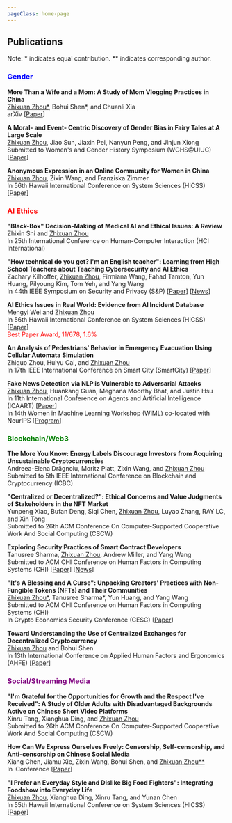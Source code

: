 ```yaml
---
pageClass: home-page
---
```


## Publications

Note: * indicates equal contribution. ** indicates corresponding author. 

### <span style="color:blue">Gender</span><br/>    

**More Than a Wife and a Mom: A Study of Mom Vlogging Practices in China**  
<u>Zhixuan Zhou*</u>, Bohui Shen*, and Chuanli Xia  
arXiv [[Paper](https://arxiv.org/pdf/2206.11843.pdf)]

**A Moral- and Event- Centric Discovery of Gender Bias in Fairy Tales at A Large Scale**  
<u>Zhixuan Zhou</u>, Jiao Sun, Jiaxin Pei, Nanyun Peng, and Jinjun Xiong  
Submitted to Women's and Gender History Symposium (WGHS@UIUC) [[Paper](https://arxiv.org/pdf/2211.14358.pdf)]  

**Anonymous Expression in an Online Community for Women in China**  
<u>Zhixuan Zhou</u>, Zixin Wang, and Franziska Zimmer   
In 56th Hawaii International Conference on System Sciences (HICSS) [[Paper](https://arxiv.org/pdf/2206.07923.pdf)]

### <span style="color:red">AI Ethics</span><br/>  

**"Black-Box" Decision-Making of Medical AI and Ethical Issues: A Review**  
Zhixin Shi and <u>Zhixuan Zhou</u>  
In 25th International Conference on Human-Computer Interaction (HCI International)  

**"How technical do you get? I'm an English teacher": Learning from High School Teachers about Teaching Cybersecurity and AI Ethics**  
Zachary Kilhoffer, <u>Zhixuan Zhou</u>, Firmiana Wang, Fahad Tamton, Yun Huang, Pilyoung Kim, Tom Yeh, and Yang Wang  
In 44th IEEE Symposium on Security and Privacy (S&P) [[Paper](https://www.computer.org/csdl/proceedings-article/sp/2023/933600a536/1He7Ykmov3G)] [[News](https://ischool.illinois.edu/news-events/news/2022/10/opening-window-high-school-cybersecurity-education)]

**AI Ethics Issues in Real World: Evidence from AI Incident Database**  
Mengyi Wei and <u>Zhixuan Zhou</u>  
In 56th Hawaii International Conference on System Sciences (HICSS) [[Paper](https://arxiv.org/pdf/2206.07635.pdf)]  
<span style="color:red">Best Paper Award, 11/678, 1.6%</span><br/>  

**An Analysis of Pedestrians' Behavior in Emergency Evacuation Using Cellular Automata Simulation**  
Zhiguo Zhou, Huiyu Cai, and <u>Zhixuan Zhou</u>  
In 17th IEEE International Conference on Smart City (SmartCity) [[Paper](https://arxiv.org/pdf/1903.01229.pdf)]

**Fake News Detection via NLP is Vulnerable to Adversarial Attacks**  
<u>Zhixuan Zhou</u>, Huankang Guan, Meghana Moorthy Bhat, and Justin Hsu  
In 11th International Conference on Agents and Artificial Intelligence (ICAART) [[Paper](https://arxiv.org/ftp/arxiv/papers/1901/1901.09657.pdf)]  
In 14th Women in Machine Learning Workshop (WiML) co-located with NeurIPS [[Program](https://wimlworkshop.org/2019/program/)]   

### <span style="color:green">Blockchain/Web3</span><br/>  

**The More You Know: Energy Labels Discourage Investors from Acquiring Unsustainable Cryptocurrencies**      
Andreea-Elena Drăgnoiu, Moritz Platt, Zixin Wang, and <u>Zhixuan Zhou</u>  
Submitted to 5th IEEE International Conference on Blockchain and Cryptocurrency (ICBC)   

**"Centralized or Decentralized?": Ethical Concerns and Value Judgments of Stakeholders in the NFT Market**  
Yunpeng Xiao, Bufan Deng, Siqi Chen, <u>Zhixuan Zhou</u>, Luyao Zhang, RAY LC, and Xin Tong    
Submitted to 26th ACM Conference On Computer-Supported Cooperative Work And Social Computing (CSCW)

**Exploring Security Practices of Smart Contract Developers**  
Tanusree Sharma, <u>Zhixuan Zhou</u>, Andrew Miller, and Yang Wang  
Submitted to ACM CHI Conference on Human Factors in Computing Systems (CHI) [[Paper](https://arxiv.org/pdf/2204.11193.pdf)] [[News](https://www.theregister.com/2022/04/26/smart_contract_losses/)]  

**"It's A Blessing and A Curse": Unpacking Creators' Practices with Non-Fungible Tokens (NFTs) and Their Communities**  
<u>Zhixuan Zhou*</u>, Tanusree Sharma*, Yun Huang, and Yang Wang  
Submitted to ACM CHI Conference on Human Factors in Computing Systems (CHI)   
In Crypto Economics Security Conference (CESC) [[Paper](https://arxiv.org/pdf/2201.13233.pdf)]

**Toward Understanding the Use of Centralized Exchanges for Decentralized Cryptocurrency**  
<u>Zhixuan Zhou</u> and Bohui Shen  
In 13th International Conference on Applied Human Factors and Ergonomics (AHFE) [[Paper](https://arxiv.org/ftp/arxiv/papers/2204/2204.08664.pdf)]

### <span style="color:purple">Social/Streaming Media</span><br/>  

**"I'm Grateful for the Opportunities for Growth and the Respect I've Received": A Study of Older Adults with Disadvantaged Backgrounds Active on Chinese Short Video Platforms**  
Xinru Tang, Xianghua Ding, and <u>Zhixuan Zhou</u>  
Submitted to 26th ACM Conference On Computer-Supported Cooperative Work And Social Computing (CSCW)

**How Can We Express Ourselves Freely: Censorship, Self-censorship, and Anti-censorship on Chinese Social Media**  
Xiang Chen, Jiamu Xie, Zixin Wang, Bohui Shen, and <u>Zhixuan Zhou**</u>     
In iConference [[Paper](https://arxiv.org/pdf/2211.13748.pdf)]

**"I Prefer an Everyday Style and Dislike Big Food Fighters": Integrating Foodshow into Everyday Life**  
<u>Zhixuan Zhou</u>, Xianghua Ding, Xinru Tang, and Yunan Chen  
In 55th Hawaii International Conference on System Sciences (HICSS) [[Paper](https://scholarspace.manoa.hawaii.edu/server/api/core/bitstreams/03be9775-587f-4132-812f-571f8a3d4b9e/content)]

<style lang="stylus">

.projects-page
  background-color #fafbfc

</style>